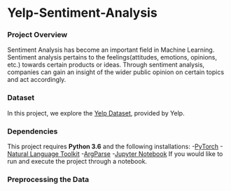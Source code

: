 # Yelp-Sentiment-Analysis

### Project Overview
Sentiment Analysis has become an important field in Machine Learning. Sentiment analysis pertains to the feelings(attitudes, emotions, opinions, etc.) towards certain products or ideas. Through sentiment analysis, companies can gain an insight of the wider public opinion on certain topics and act accordingly.

### Dataset
In this project, we explore the [Yelp Dataset](https://www.yelp.com/dataset/challenge), provided by Yelp.

### Dependencies
This project requires **Python 3.6** and the following installations:
-[PyTorch](http://pytorch.org/)
-[Natural Language Toolkit](https://www.nltk.org/)
-[ArgParse](https://pypi.python.org/pypi/argparse)
 -[Jupyter Notebook](http://jupyter.org/) If you would like to run and execute the project through a notebook.
 
 ### Preprocessing the Data
 
